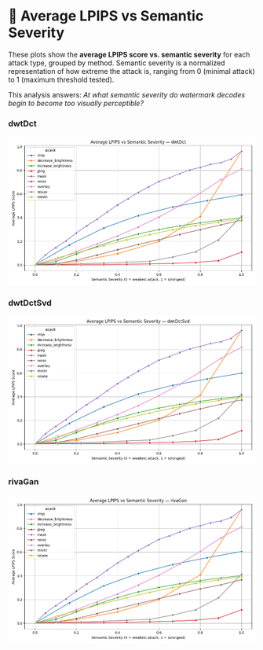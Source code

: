 # 🔁 Average LPIPS vs Semantic Severity

These plots show the **average LPIPS score vs. semantic severity** for each attack type, grouped by method. Semantic severity is a normalized representation of how extreme the attack is, ranging from 0 (minimal attack) to 1 (maximum threshold tested).

This analysis answers: *At what semantic severity do watermark decodes begin to become too visually perceptible?*

### dwtDct

![dwtDct](avg_lpips_vs_semantic_severity/avg_lpips_vs_semantic_severity_dwtDct.png)

### dwtDctSvd

![dwtDctSvd](avg_lpips_vs_semantic_severity/avg_lpips_vs_semantic_severity_dwtDctSvd.png)

### rivaGan

![rivaGan](avg_lpips_vs_semantic_severity/avg_lpips_vs_semantic_severity_rivaGan.png)
